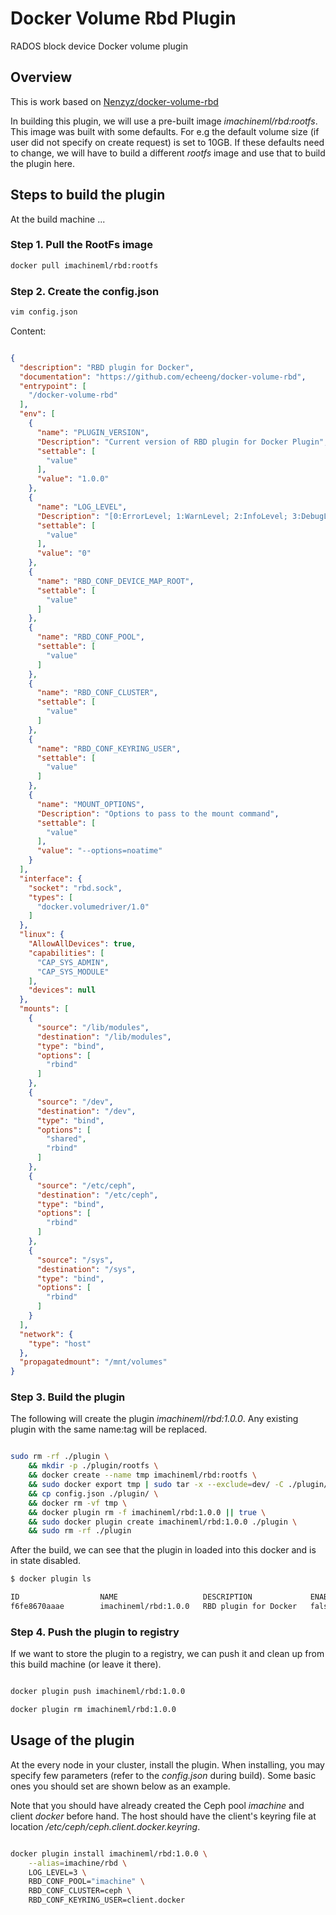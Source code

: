 # Docker Volume Rbd Plugin

RADOS block device Docker volume plugin

## Overview

This is work based on [Nenzyz/docker-volume-rbd](https://github.com/Nenzyz/docker-volume-rbd)

In building this plugin, we will use a pre-built image *imachineml/rbd:rootfs*.
This image was built with some defaults. For e.g the default volume size (if
user did not specify on create request) is set to 10GB. If these defaults need to change,
we will have to build a different *rootfs* image and use that to build the plugin here.

## Steps to build the plugin

At the build machine ...

### Step 1. Pull the RootFs image

```bash
docker pull imachineml/rbd:rootfs
```

### Step 2. Create the config.json

```bash
vim config.json
```

Content:

```json

{
  "description": "RBD plugin for Docker",
  "documentation": "https://github.com/echeeng/docker-volume-rbd",
  "entrypoint": [
    "/docker-volume-rbd"
  ],
  "env": [
    {
      "name": "PLUGIN_VERSION",
      "Description": "Current version of RBD plugin for Docker Plugin",
      "settable": [
        "value"
      ],
      "value": "1.0.0"
    },
    {
      "name": "LOG_LEVEL",
      "Description": "[0:ErrorLevel; 1:WarnLevel; 2:InfoLevel; 3:DebugLevel] defaults to 0",
      "settable": [
        "value"
      ],
      "value": "0"
    },
    {
      "name": "RBD_CONF_DEVICE_MAP_ROOT",
      "settable": [
        "value"
      ]
    },
    {
      "name": "RBD_CONF_POOL",
      "settable": [
        "value"
      ]
    },
    {
      "name": "RBD_CONF_CLUSTER",
      "settable": [
        "value"
      ]
    },
    {
      "name": "RBD_CONF_KEYRING_USER",
      "settable": [
        "value"
      ]
    },
    {
      "name": "MOUNT_OPTIONS",
      "Description": "Options to pass to the mount command",
      "settable": [
        "value"
      ],
      "value": "--options=noatime"
    }
  ],
  "interface": {
    "socket": "rbd.sock",
    "types": [
      "docker.volumedriver/1.0"
    ]
  },
  "linux": {
    "AllowAllDevices": true,
    "capabilities": [
      "CAP_SYS_ADMIN",
      "CAP_SYS_MODULE"
    ],
    "devices": null
  },
  "mounts": [
    {
      "source": "/lib/modules",
      "destination": "/lib/modules",
      "type": "bind",
      "options": [
        "rbind"
      ]
    },
    {
      "source": "/dev",
      "destination": "/dev",
      "type": "bind",
      "options": [
        "shared",
        "rbind"
      ]
    },
    {
      "source": "/etc/ceph",
      "destination": "/etc/ceph",
      "type": "bind",
      "options": [
        "rbind"
      ]
    },
    {
      "source": "/sys",
      "destination": "/sys",
      "type": "bind",
      "options": [
        "rbind"
      ]
    }
  ],
  "network": {
    "type": "host"
  },
  "propagatedmount": "/mnt/volumes"
}

```

### Step 3. Build the plugin

The following will create the plugin *imachineml/rbd:1.0.0*. Any existing plugin
with the same name:tag will be replaced.

```bash

sudo rm -rf ./plugin \
    && mkdir -p ./plugin/rootfs \
    && docker create --name tmp imachineml/rbd:rootfs \
    && sudo docker export tmp | sudo tar -x --exclude=dev/ -C ./plugin/rootfs \
    && cp config.json ./plugin/ \
    && docker rm -vf tmp \
    && docker plugin rm -f imachineml/rbd:1.0.0 || true \
    && sudo docker plugin create imachineml/rbd:1.0.0 ./plugin \
    && sudo rm -rf ./plugin

```

After the build, we can see that the plugin in loaded into this docker and is
in state disabled.

```bash
$ docker plugin ls

ID                  NAME                   DESCRIPTION             ENABLED
f6fe8670aaae        imachineml/rbd:1.0.0   RBD plugin for Docker   false
```

### Step 4. Push the plugin to registry

If we want to store the plugin to a registry, we can push it and clean up from
this build machine (or leave it there).

```bash

docker plugin push imachineml/rbd:1.0.0

docker plugin rm imachineml/rbd:1.0.0

```

## Usage of the plugin

At the every node in your cluster, install the plugin. When installing, you may
specify few parameters (refer to the *config.json* during build). Some basic ones
you should set are shown below as an example.

Note that you should have already created the Ceph pool *imachine* and client
*docker* before hand. The host should have the client's keyring file at location
*/etc/ceph/ceph.client.docker.keyring*.


```bash

docker plugin install imachineml/rbd:1.0.0 \
    --alias=imachine/rbd \
    LOG_LEVEL=3 \
    RBD_CONF_POOL="imachine" \
    RBD_CONF_CLUSTER=ceph \
    RBD_CONF_KEYRING_USER=client.docker

```

